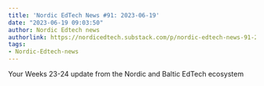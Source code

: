 ```yaml
---
title: 'Nordic EdTech News #91: 2023-06-19'
date: "2023-06-19 09:03:50"
author: Nordic Edtech news
authorlink: https://nordicedtech.substack.com/p/nordic-edtech-news-91-2023-06-19
tags:
- Nordic-Edtech-news
---
```

Your Weeks 23-24 update from the Nordic and Baltic EdTech ecosystem